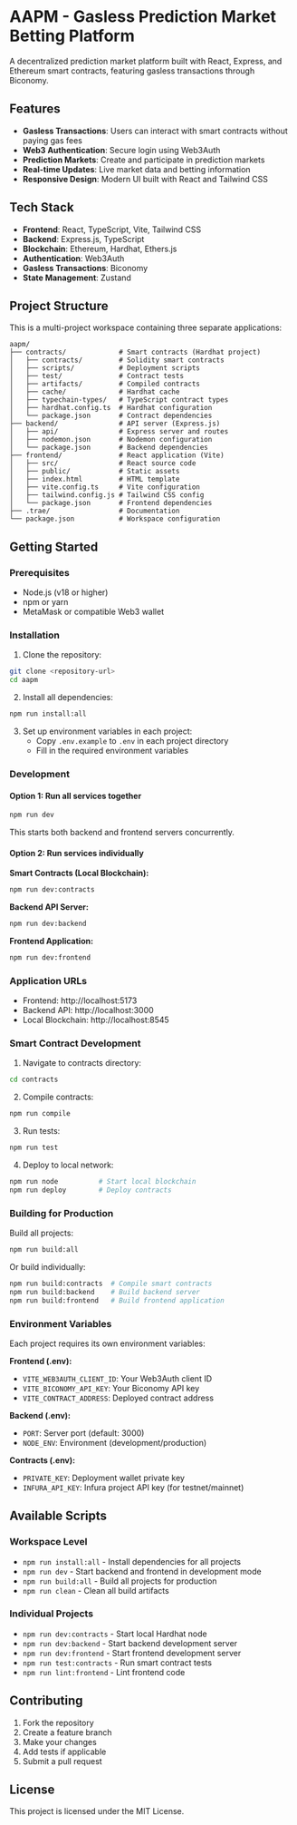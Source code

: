# AAPM - Gasless Prediction Market Betting Platform

A decentralized prediction market platform built with React, Express, and Ethereum smart contracts, featuring gasless transactions through Biconomy.

## Features

- **Gasless Transactions**: Users can interact with smart contracts without paying gas fees
- **Web3 Authentication**: Secure login using Web3Auth
- **Prediction Markets**: Create and participate in prediction markets
- **Real-time Updates**: Live market data and betting information
- **Responsive Design**: Modern UI built with React and Tailwind CSS

## Tech Stack

- **Frontend**: React, TypeScript, Vite, Tailwind CSS
- **Backend**: Express.js, TypeScript
- **Blockchain**: Ethereum, Hardhat, Ethers.js
- **Authentication**: Web3Auth
- **Gasless Transactions**: Biconomy
- **State Management**: Zustand

## Project Structure

This is a multi-project workspace containing three separate applications:

```
aapm/
├── contracts/             # Smart contracts (Hardhat project)
│   ├── contracts/         # Solidity smart contracts
│   ├── scripts/           # Deployment scripts
│   ├── test/              # Contract tests
│   ├── artifacts/         # Compiled contracts
│   ├── cache/             # Hardhat cache
│   ├── typechain-types/   # TypeScript contract types
│   ├── hardhat.config.ts  # Hardhat configuration
│   └── package.json       # Contract dependencies
├── backend/               # API server (Express.js)
│   ├── api/               # Express server and routes
│   ├── nodemon.json       # Nodemon configuration
│   └── package.json       # Backend dependencies
├── frontend/              # React application (Vite)
│   ├── src/               # React source code
│   ├── public/            # Static assets
│   ├── index.html         # HTML template
│   ├── vite.config.ts     # Vite configuration
│   ├── tailwind.config.js # Tailwind CSS config
│   └── package.json       # Frontend dependencies
├── .trae/                 # Documentation
└── package.json           # Workspace configuration
```

## Getting Started

### Prerequisites

- Node.js (v18 or higher)
- npm or yarn
- MetaMask or compatible Web3 wallet

### Installation

1. Clone the repository:
```bash
git clone <repository-url>
cd aapm
```

2. Install all dependencies:
```bash
npm run install:all
```

3. Set up environment variables in each project:
   - Copy `.env.example` to `.env` in each project directory
   - Fill in the required environment variables

### Development

#### Option 1: Run all services together
```bash
npm run dev
```
This starts both backend and frontend servers concurrently.

#### Option 2: Run services individually

**Smart Contracts (Local Blockchain):**
```bash
npm run dev:contracts
```

**Backend API Server:**
```bash
npm run dev:backend
```

**Frontend Application:**
```bash
npm run dev:frontend
```

### Application URLs

- Frontend: http://localhost:5173
- Backend API: http://localhost:3000
- Local Blockchain: http://localhost:8545

### Smart Contract Development

1. Navigate to contracts directory:
```bash
cd contracts
```

2. Compile contracts:
```bash
npm run compile
```

3. Run tests:
```bash
npm run test
```

4. Deploy to local network:
```bash
npm run node          # Start local blockchain
npm run deploy        # Deploy contracts
```

### Building for Production

Build all projects:
```bash
npm run build:all
```

Or build individually:
```bash
npm run build:contracts  # Compile smart contracts
npm run build:backend    # Build backend server
npm run build:frontend   # Build frontend application
```

### Environment Variables

Each project requires its own environment variables:

**Frontend (.env):**
- `VITE_WEB3AUTH_CLIENT_ID`: Your Web3Auth client ID
- `VITE_BICONOMY_API_KEY`: Your Biconomy API key
- `VITE_CONTRACT_ADDRESS`: Deployed contract address

**Backend (.env):**
- `PORT`: Server port (default: 3000)
- `NODE_ENV`: Environment (development/production)

**Contracts (.env):**
- `PRIVATE_KEY`: Deployment wallet private key
- `INFURA_API_KEY`: Infura project API key (for testnet/mainnet)

## Available Scripts

### Workspace Level
- `npm run install:all` - Install dependencies for all projects
- `npm run dev` - Start backend and frontend in development mode
- `npm run build:all` - Build all projects for production
- `npm run clean` - Clean all build artifacts

### Individual Projects
- `npm run dev:contracts` - Start local Hardhat node
- `npm run dev:backend` - Start backend development server
- `npm run dev:frontend` - Start frontend development server
- `npm run test:contracts` - Run smart contract tests
- `npm run lint:frontend` - Lint frontend code

## Contributing

1. Fork the repository
2. Create a feature branch
3. Make your changes
4. Add tests if applicable
5. Submit a pull request

## License

This project is licensed under the MIT License.
